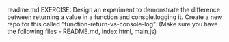 readme.md
EXERCISE: Design an experiment to demonstrate the difference between returning a value in a function and console.logging it. Create a new repo for this called "function-return-vs-console-log". (Make sure you have the following files - README.md, index.html, main.js)

